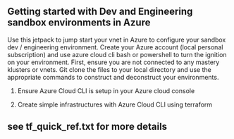 ## Getting started with Dev and Engineering sandbox environments in Azure

Use this jetpack to jump start your vnet in Azure to configure your sandbox dev / engineering environment.  Create your Azure account (local personal subscription) and use azure cloud cli bash or powershell to turn the ignition on your environment.  First, ensure you are not connected to any mastery klusters or vnets.  Git clone the files to your local directory and use the appropriate commands to construct and deconstruct your environments.  

1.  Ensure Azure Cloud CLI is setup in your Azure cloud console

2.  Create simple infrastructures with Azure Cloud CLI using terraform 
## see tf_quick_ref.txt for more details 
